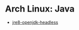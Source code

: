 Arch Linux: Java
=====

* [jre8-openjdk-headless](https://www.archlinux.org/packages/extra/x86_64/jre8-openjdk-headless/)
